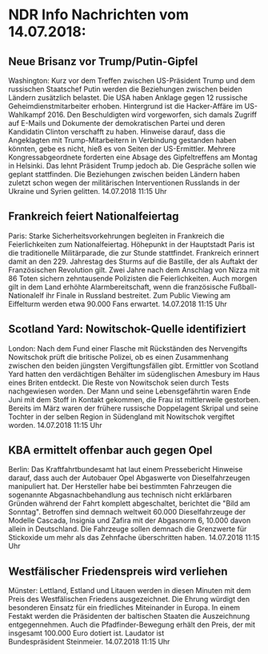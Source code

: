 # NDR Info Nachrichten vom 14.07.2018:


## Neue Brisanz vor Trump/Putin-Gipfel
Washington: Kurz vor dem Treffen zwischen US-Präsident Trump und dem russischen Staatschef Putin werden die Beziehungen zwischen beiden Ländern zusätzlich belastet. Die USA haben Anklage gegen 12 russische Geheimdienstmitarbeiter erhoben. Hintergrund ist die Hacker-Affäre im US-Wahlkampf 2016. Den Beschuldigten wird vorgeworfen, sich damals Zugriff auf E-Mails und Dokumente der demokratischen Partei und deren Kandidatin Clinton verschafft zu haben. Hinweise darauf, dass die Angeklagten mit Trump-Mitarbeitern in Verbindung gestanden haben könnten, gebe es nicht, hieß es von Seiten der US-Ermittler. Mehrere Kongressabgeordnete forderten eine Absage des Gipfeltreffens am Montag in Helsinki. Das lehnt Präsident Trump jedoch ab. Die Gespräche sollen wie geplant stattfinden. Die Beziehungen zwischen beiden Ländern haben zuletzt schon wegen der militärischen Interventionen Russlands in der Ukraine und Syrien gelitten. 14.07.2018 11:15 Uhr 

## Frankreich feiert Nationalfeiertag
Paris: Starke Sicherheitsvorkehrungen begleiten in Frankreich die Feierlichkeiten zum Nationalfeiertag. Höhepunkt in der Hauptstadt Paris ist die traditionelle Militärparade, die zur Stunde stattfindet. Frankreich erinnert damit an den 229. Jahrestag des Sturms auf die Bastille, der als Auftakt der Französischen Revolution gilt. Zwei Jahre nach dem Anschlag von Nizza mit 86 Toten sichern zehntausende Polizisten die Feierlichkeiten. Auch morgen gilt in dem Land erhöhte Alarmbereitschaft, wenn die französische Fußball-Nationalelf ihr Finale in Russland bestreitet. Zum Public Viewing am Eiffelturm werden etwa 90.000 Fans erwartet. 14.07.2018 11:15 Uhr 

## Scotland Yard: Nowitschok-Quelle identifiziert
London: Nach dem Fund einer Flasche mit Rückständen des Nervengifts Nowitschok prüft die britische Polizei, ob es einen Zusammenhang zwischen den beiden jüngsten Vergiftungsfällen gibt. Ermittler von Scotland Yard hatten den verdächtigen Behälter im südenglischen Amesbury im Haus eines Briten entdeckt. Die Reste von Nowitschok seien durch Tests nachgewiesen worden. Der Mann und seine Lebensgefährtin waren Ende Juni mit dem Stoff in Kontakt gekommen, die Frau ist mittlerweile gestorben. Bereits im März waren der frühere russische Doppelagent Skripal und seine Tochter in der selben Region in Südengland mit Nowitschok vergiftet worden. 14.07.2018 11:15 Uhr 

## KBA ermittelt offenbar auch gegen Opel
Berlin: Das Kraftfahrtbundesamt hat laut einem Pressebericht Hinweise darauf, dass auch der Autobauer Opel Abgaswerte von Dieselfahrzeugen manipuliert hat. Der Hersteller habe bei bestimmten Fahrzeugen die sogenannte Abgasnachbehandlung aus technisch nicht erklärbaren Gründen während der Fahrt komplett abgeschaltet, berichtet die "Bild am Sonntag". Betroffen sind demnach weltweit 60.000 Dieselfahrzeuge der Modelle Cascada, Insignia und Zafira mit der Abgasnorm 6, 10.000 davon allein in Deutschland. Die Fahrzeuge sollen demnach die Grenzwerte für Stickoxide um mehr als das Zehnfache überschritten haben. 14.07.2018 11:15 Uhr 

## Westfälischer Friedenspreis wird verliehen
Münster:		Lettland, Estland und Litauen werden in diesen Minuten mit dem Preis des Westfälischen Friedens ausgezeichnet. Die Ehrung würdigt den besonderen Einsatz für ein friedliches Miteinander in Europa. In einem Festakt werden die Präsidenten der baltischen Staaten die Auszeichnung entgegennehmen. Auch die Pfadfinder-Bewegung erhält den Preis, der mit insgesamt 100.000 Euro dotiert ist. Laudator ist Bundespräsident Steinmeier. 14.07.2018 11:15 Uhr 
